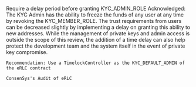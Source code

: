 Require a delay period before granting KYC_ADMIN_ROLE  Acknowledged: The KYC Admin has the ability to freeze the funds of any user at any time by revoking the KYC_MEMBER_ROLE. The trust requirements from users can be decreased slightly by implementing a delay on granting this ability to new addresses. While the management of private keys and admin access is outside the scope of this review, the addition of a time delay can also help protect the development team and the system itself in the event of private key compromise.

    Recommendation: Use a TimelockController as the KYC_DEFAULT_ADMIN of the eRLC contract

    ConsenSys's Audit of eRLC